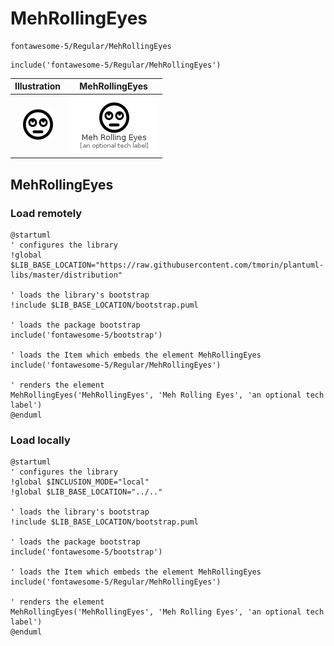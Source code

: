 # MehRollingEyes


```text
fontawesome-5/Regular/MehRollingEyes
```

```text
include('fontawesome-5/Regular/MehRollingEyes')
```



| Illustration | MehRollingEyes |
| :---: | :---: |
| ![illustration for Illustration](../../fontawesome-5/Regular/MehRollingEyes.png) | ![illustration for MehRollingEyes](../../fontawesome-5/Regular/MehRollingEyes.Local.png) |




## MehRollingEyes

### Load remotely
```plantuml
@startuml
' configures the library
!global $LIB_BASE_LOCATION="https://raw.githubusercontent.com/tmorin/plantuml-libs/master/distribution"

' loads the library's bootstrap
!include $LIB_BASE_LOCATION/bootstrap.puml

' loads the package bootstrap
include('fontawesome-5/bootstrap')

' loads the Item which embeds the element MehRollingEyes
include('fontawesome-5/Regular/MehRollingEyes')

' renders the element
MehRollingEyes('MehRollingEyes', 'Meh Rolling Eyes', 'an optional tech label')
@enduml
```

### Load locally
```plantuml
@startuml
' configures the library
!global $INCLUSION_MODE="local"
!global $LIB_BASE_LOCATION="../.."

' loads the library's bootstrap
!include $LIB_BASE_LOCATION/bootstrap.puml

' loads the package bootstrap
include('fontawesome-5/bootstrap')

' loads the Item which embeds the element MehRollingEyes
include('fontawesome-5/Regular/MehRollingEyes')

' renders the element
MehRollingEyes('MehRollingEyes', 'Meh Rolling Eyes', 'an optional tech label')
@enduml
```

